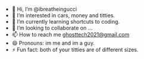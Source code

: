 - 👋 Hi, I’m @ibreatheingucci
- 👀 I’m interested in cars, money and titties.
- 🌱 I’m currently learning shortcuts to coding.
- 💞️ I’m looking to collaborate on ...
- 📫 How to reach me ghosttech2021@gmail.com
- 😄 Pronouns: im me and im a guy.
- ⚡ Fun fact: both of your titties are of different sizes.

<!---
ibreatheingucci/ibreatheingucci is a ✨ special ✨ repository because its `README.md` (this file) appears on your GitHub profile.
You can click the Preview link to take a look at your changes.
--->
